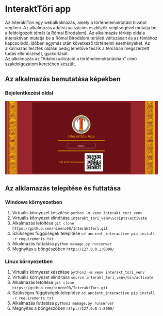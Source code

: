 # InteraktTöri app

Az InteraktTöri egy webalkalmazás, amely a történelemoktatást hivatot segíteni.
Az alkalmazás adatvizualizációs eszközök segítségével mutatja be a feldolgozott témát (a Római Birodalom). Az alkalmazás térkép oldala interaktívan mutatja be 
a Római Birodalom területi változásait és az témához kapcsolódó, időben egymás után következő történelmi eseményeket.
Az alkalmazás tesztek oldalai pedig lehetővé teszik a témában megszerzett tudás ellenőrzését, gyakorlását.  
Az alkalmazás az "Adatvizualizáció a történelemoktatásban" című szakdolgozatom keretében készült.

## Az alkalmazás bemutatása képekben
### Bejelentkezési oldal
<p align="center">
  <img src="https://github.com/nineno98/InteraktTori/blob/main/images/fooldal.PNG" width="800"/>
</p>

## Az alklamazás telepítése és futtatása

### Windows környezetben
1.	Virtuális környezet készítése	`python -m venv interakt_tori_venv`
2.	Virtuális környezet elindítása	`interakt_tori_venv\Scripts\activate`
3.	Alkalmazás letöltése	`git clone https://github.com/nineno98/InteraktTori.git`
4.	Szükséges függőségek telepítése	`cd ancient_interactive pip install -r requirements.txt`
5.	Alkalmazás futtatása	`python manage.py runserver`
6.	Megnyitás a böngészőben	`http://127.0.0.1:8000/`

### Linux környezetben
1.	Virtuális környezet készítése	`python3 -m venv interakt_tori_venv`
2.	Virtuális környezet elindítása	`source interakt_tori_venv/bin/activate`
3.	Alkalmazás letöltése	`git clone https://github.com/nineno98/InteraktTori.git`
4.	Szükséges függőségek telepítése	`cd ancient_interactive pip install -r requirements.txt`
5.	Alkalmazás futtatása	`python3 manage.py runserver`
6.	Megnyitás a böngészőben	`http://127.0.0.1:8000/`
